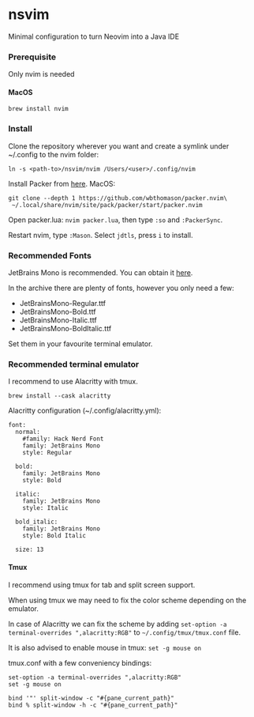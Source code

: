 # nsvim
Minimal configuration to turn Neovim into a Java IDE

### Prerequisite
Only nvim is needed

#### MacOS
```
brew install nvim
```

### Install
Clone the repository wherever you want and create a symlink under ~/.config to the nvim folder:
```
ln -s <path-to>/nsvim/nvim /Users/<user>/.config/nvim
```

Install Packer from [here](https://github.com/wbthomason/packer.nvim).
MacOS:
```
git clone --depth 1 https://github.com/wbthomason/packer.nvim\
 ~/.local/share/nvim/site/pack/packer/start/packer.nvim
```

Open packer.lua: `nvim packer.lua`, then type `:so` and `:PackerSync`.

Restart nvim, type `:Mason`. Select `jdtls`, press `i` to install.

### Recommended Fonts
JetBrains Mono is recommended. You can obtain it [here](https://www.jetbrains.com/lp/mono/).

In the archive there are plenty of fonts, however you only need a few:
- JetBrainsMono-Regular.ttf
- JetBrainsMono-Bold.ttf
- JetBrainsMono-Italic.ttf
- JetBrainsMono-BoldItalic.ttf

Set them in your favourite terminal emulator.

### Recommended terminal emulator
I recommend to use Alacritty with tmux.

```
brew install --cask alacritty
```

Alacritty configuration (~/.config/alacritty.yml):
```
font:
  normal:
    #family: Hack Nerd Font
    family: JetBrains Mono
    style: Regular

  bold:
    family: JetBrains Mono
    style: Bold

  italic:
    family: JetBrains Mono
    style: Italic

  bold_italic:
    family: JetBrains Mono
    style: Bold Italic

  size: 13
```
#### Tmux
I recommend using tmux for tab and split screen support.

When using tmux we may need to fix the color scheme depending on the emulator.

In case of Alacritty we can fix the scheme by adding `set-option -a terminal-overrides ",alacritty:RGB"` to `~/.config/tmux/tmux.conf` file. 

It is also advised to enable mouse in tmux: `set -g mouse on`

tmux.conf with a few conveniency bindings:
```
set-option -a terminal-overrides ",alacritty:RGB"
set -g mouse on

bind '"' split-window -c "#{pane_current_path}"
bind % split-window -h -c "#{pane_current_path}"
```
